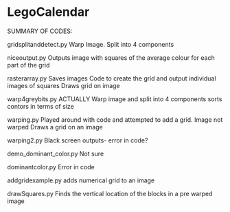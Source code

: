 # LegoCalendar
SUMMARY OF CODES:

gridsplitanddetect.py
Warp Image. Split into 4 components 

niceoutput.py
Outputs image with squares of the average colour for each part of the grid

rasterarray.py
Saves images
Code to create the grid and output individual images of squares
Draws grid on image

warp4greybits.py
ACTUALLY Warp image and split into 4 components
sorts contors in terms of size


warping.py
Played around with code and attempted to add a grid. Image not warped
Draws a grid on an image

warping2.py
Black screen outputs- error in code?

demo_dominant_color.py
Not sure

dominantcolor.py
Error in code

addgridexample.py
adds numerical grid to an image

drawSquares.py
Finds the vertical location of the blocks in a pre warped image
